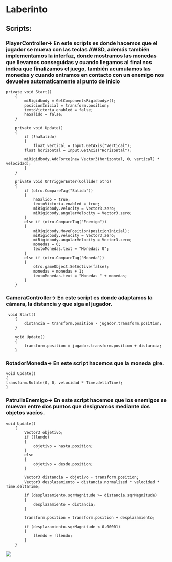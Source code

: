 ﻿# Laberinto

## Scripts:

### PlayerController-> En este scripts es donde hacemos que el jugador se mueva con las teclas AWSD, además también implementamos la interfaz, donde mostramos las monedas que llevamos conseguidas y cuando llegamos al final nos indica que finalizamos el juego, también acumulamos las monedas y cuando entramos en contacto con un enemigo nos devuelve automaticamente al punto de inicio

```
private void Start()
    {
        miRigidbody = GetComponent<Rigidbody>();
        posicionInicial = transform.position;
        textoVictoria.enabled = false;
        haSalido = false;
    }

    private void Update()
    {
        if (!haSalido)
        {
            float vertical = Input.GetAxis("Vertical");
        float horizontal = Input.GetAxis("Horizontal");
        
        miRigidbody.AddForce(new Vector3(horizontal, 0, vertical) * velocidad);
        }
    }

    private void OnTriggerEnter(Collider otro)
    {
        if (otro.CompareTag("Salida"))
        {
            haSalido = true;
            textoVictoria.enabled = true;
            miRigidbody.velocity = Vector3.zero;
            miRigidbody.angularVelocity = Vector3.zero;
        }
        else if (otro.CompareTag("Enemigo"))
        {
            miRigidbody.MovePosition(posicionInicial);
            miRigidbody.velocity = Vector3.zero;
            miRigidbody.angularVelocity = Vector3.zero;
            monedas = 0;
            textoMonedas.text = "Monedas: 0";
        }
        else if (otro.CompareTag("Moneda"))
        {
            otro.gameObject.SetActive(false);
            monedas = monedas + 1;
            textoMonedas.text = "Monedas " + monedas;
        }
    }
```

### CameraController-> En este script es donde adaptamos la cámara, la distancia y que siga al jugador.

```
 void Start()
    {
        distancia = transform.position - jugador.transform.position;
    }
    
    void Update()
    {
        transform.position = jugador.transform.position + distancia;
    }
```

### RotadorMoneda-> En este script hacemos que la moneda gire.

```
void Update()
{
transform.Rotate(0, 0, velocidad * Time.deltaTime);
}
``` 
### PatrullaEnemigo-> En este script hacemos que los enemigos se muevan entre dos puntos que designamos mediante dos objetos vacíos.

```
void Update()
    {
        Vector3 objetivo;
        if (llendo)
        {
            objetivo = hasta.position;
        }
        else
        {
            objetivo = desde.position;
        }

        Vector3 distancia = objetivo - transform.position;
        Vector3 desplazamiento = distancia.normalized * velocidad * Time.deltaTime;

        if (desplazamiento.sqrMagnitude >= distancia.sqrMagnitude)
        {
            desplazamiento = distancia;
        }

        transform.position = transform.position + desplazamiento;

        if (desplazamiento.sqrMagnitude < 0.00001)
        {
            llendo = !llendo;
        }
    }
```
![](20230316_141753_AdobeExpress)

